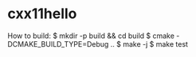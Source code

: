 cxx11hello
==========


How to build:
    $ mkdir -p build && cd build
    $ cmake -DCMAKE_BUILD_TYPE=Debug ..
    $ make -j
    $ make test

